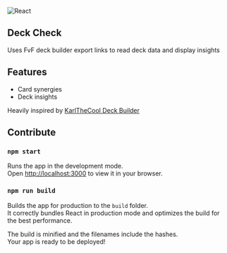![React](https://img.shields.io/badge/React-61DAFB?style=for-the-badge&logo=react&logoColor=black)

## Deck Check

Uses FvF deck builder export links to read deck data and display insights

## Features
- Card synergies
- Deck insights

Heavily inspired by [KarlTheCool Deck Builder](https://github.com/KarlTheCool/fvf-decks)

## Contribute
### `npm start`

Runs the app in the development mode.\
Open [http://localhost:3000](http://localhost:3000) to view it in your browser.

### `npm run build`

Builds the app for production to the `build` folder.\
It correctly bundles React in production mode and optimizes the build for the best performance.

The build is minified and the filenames include the hashes.\
Your app is ready to be deployed!
